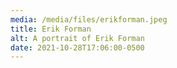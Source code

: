 ```yaml
---
media: /media/files/erikforman.jpeg
title: Erik Forman
alt: A portrait of Erik Forman
date: 2021-10-28T17:06:00-0500
---
```

